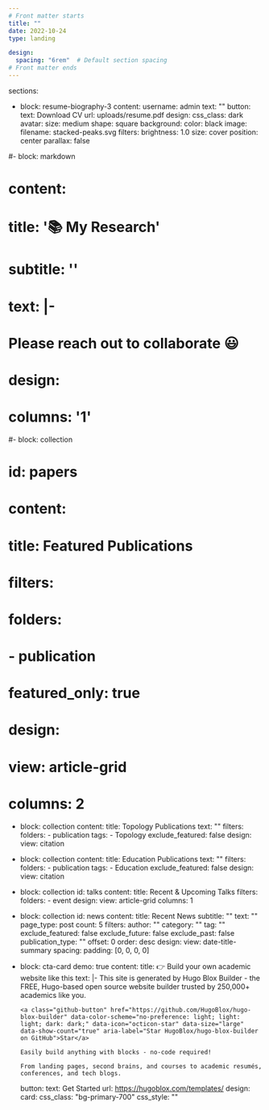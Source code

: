 ```yaml
---
# Front matter starts
title: ""
date: 2022-10-24
type: landing

design:
  spacing: "6rem"  # Default section spacing
# Front matter ends
---
```


sections:
  - block: resume-biography-3
    content:
      username: admin
      text: ""
      button:
        text: Download CV
        url: uploads/resume.pdf
    design:
      css_class: dark
      avatar:
        size: medium
        shape: square
      background:
        color: black
        image:
          filename: stacked-peaks.svg
          filters:
            brightness: 1.0
          size: cover
          position: center
          parallax: false

  #- block: markdown
  #  content:
  #    title: '📚 My Research'
  #    subtitle: ''
  #    text: |-
  #      Please reach out to collaborate 😃
  #  design:
  #    columns: '1'

  #- block: collection
  #  id: papers
  #  content:
  #    title: Featured Publications
  #    filters:
  #      folders:
  #        - publication
  #      featured_only: true
  #  design:
  #    view: article-grid
  #    columns: 2

  - block: collection
    content:
      title: Topology Publications
      text: ""
      filters:
        folders:
          - publication
        tags:
          - Topology
      exclude_featured: false
    design:
      view: citation

  - block: collection
    content:
      title: Education Publications
      text: ""
      filters:
        folders:
          - publication
        tags:
          - Education
      exclude_featured: false
    design:
      view: citation

  - block: collection
    id: talks
    content:
      title: Recent & Upcoming Talks
      filters:
        folders:
          - event
    design:
      view: article-grid
      columns: 1

  - block: collection
    id: news
    content:
      title: Recent News
      subtitle: ""
      text: ""
      page_type: post
      count: 5
      filters:
        author: ""
        category: ""
        tag: ""
        exclude_featured: false
        exclude_future: false
        exclude_past: false
        publication_type: ""
      offset: 0
      order: desc
    design:
      view: date-title-summary
      spacing:
        padding: [0, 0, 0, 0]

  - block: cta-card
    demo: true
    content:
      title: 👉 Build your own academic website like this
      text: |-
        This site is generated by Hugo Blox Builder - the FREE, Hugo-based open source website builder trusted by 250,000+ academics like you.

        <a class="github-button" href="https://github.com/HugoBlox/hugo-blox-builder" data-color-scheme="no-preference: light; light: light; dark: dark;" data-icon="octicon-star" data-size="large" data-show-count="true" aria-label="Star HugoBlox/hugo-blox-builder on GitHub">Star</a>

        Easily build anything with blocks - no-code required!
        
        From landing pages, second brains, and courses to academic resumés, conferences, and tech blogs.
      button:
        text: Get Started
        url: https://hugoblox.com/templates/
    design:
      card:
        css_class: "bg-primary-700"
        css_style: ""


